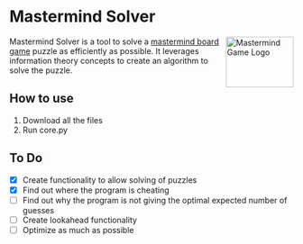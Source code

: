 # Mastermind Solver

<img src="https://i.ytimg.com/vi/gkb1wiItP_E/hqdefault.jpg" align="right"
     alt="Mastermind Game Logo" width="120" height="90">

Mastermind Solver is a tool to solve a [mastermind board game](https://en.wikipedia.org/wiki/Mastermind_(board_game)) puzzle as efficiently as possible. It leverages information theory concepts to create an algorithm to solve the puzzle.



## How to use
1. Download all the files
2. Run core.py

## To Do
- [x] Create functionality to allow solving of puzzles
- [x] Find out where the program is cheating
- [ ] Find out why the program is not giving the optimal expected number of guesses
- [ ] Create lookahead functionality
- [ ] Optimize as much as possible
